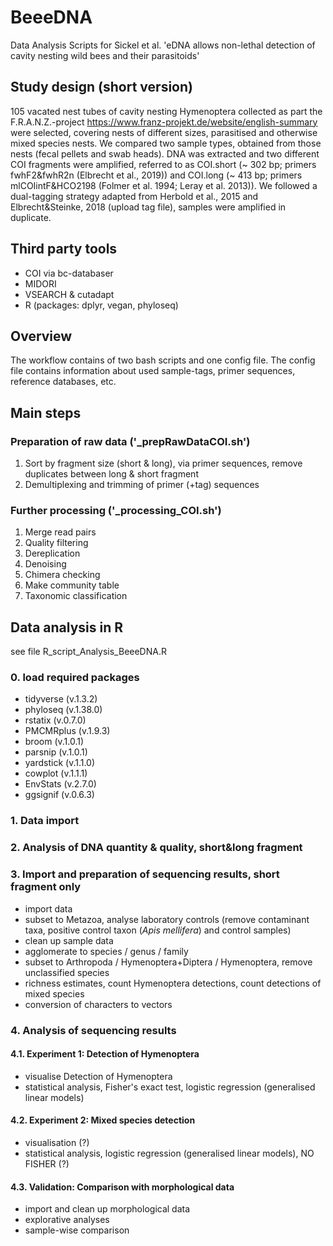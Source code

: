 # BeeeDNA
Data Analysis Scripts for Sickel et al. 'eDNA allows non-lethal detection of cavity nesting wild bees and their parasitoids'

## Study design (short version)
105 vacated nest tubes of cavity nesting Hymenoptera collected as part the F.R.A.N.Z.-project https://www.franz-projekt.de/website/english-summary were selected, covering nests of different sizes, parasitised and otherwise mixed species nests.
We compared two sample types, obtained from those nests (fecal pellets and swab heads). 
DNA was extracted and two different COI fragments were amplified, referred to as COI.short (~ 302 bp; primers fwhF2&fwhR2n (Elbrecht et al., 2019)) and COI.long (~ 413 bp; primers mlCOIintF&HCO2198 (Folmer et al. 1994; Leray et al. 2013)).
We followed a dual-tagging strategy adapted from Herbold et al., 2015 and Elbrecht&Steinke, 2018 (upload tag file), samples were amplified in duplicate.


## Third party tools
+ COI via bc-databaser 
+ MIDORI
+ VSEARCH & cutadapt
+ R (packages: dplyr, vegan, phyloseq)

## Overview
The workflow contains of two bash scripts and one config file. The config file contains information about used sample-tags, primer sequences, reference databases, etc.

## Main steps
### Preparation of raw data ('_prepRawDataCOI.sh')
1. Sort by fragment size (short & long), via primer sequences, remove duplicates between long & short fragment
2. Demultiplexing and trimming of primer (+tag) sequences

### Further processing ('_processing_COI.sh')
1. Merge read pairs
2. Quality filtering
3. Dereplication
4. Denoising
5. Chimera checking
6. Make community table
7. Taxonomic classification

## Data analysis in R
see file R_script_Analysis_BeeeDNA.R

### 0. load required packages
+ tidyverse (v.1.3.2)
+ phyloseq (v.1.38.0)
+ rstatix (v.0.7.0)
+ PMCMRplus (v.1.9.3) 
+ broom (v.1.0.1)
+ parsnip (v.1.0.1) 
+ yardstick (v.1.1.0)
+ cowplot  (v.1.1.1)
+ EnvStats (v.2.7.0)
+ ggsignif (v.0.6.3)
### 1. Data import
### 2. Analysis of DNA quantity & quality, short&long fragment
### 3. Import and preparation of sequencing results, short fragment only
+ import data
+ subset to Metazoa, analyse laboratory controls (remove contaminant taxa, positive control taxon (*Apis mellifera*) and control samples)
+ clean up sample data
+ agglomerate to species / genus / family
+ subset to Arthropoda / Hymenoptera+Diptera / Hymenoptera, remove unclassified species
+ richness estimates, count Hymenoptera detections, count detections of mixed species
+ conversion of characters to vectors
### 4. Analysis of sequencing results
#### 4.1. Experiment 1: Detection of Hymenoptera
+ visualise Detection of Hymenoptera
+ statistical analysis, Fisher's exact test, logistic regression (generalised linear models)

#### 4.2. Experiment 2: Mixed species detection
+ visualisation (?)
+ statistical analysis, logistic regression (generalised linear models), NO FISHER (?)

#### 4.3. Validation: Comparison with morphological data
+ import and clean up morphological data
+ explorative analyses
+ sample-wise comparison
